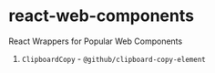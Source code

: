 # react-web-components

React Wrappers for Popular Web Components

1. `ClipboardCopy` - `@github/clipboard-copy-element`
